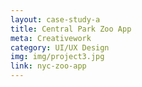 ```yaml
---
layout: case-study-a
title: Central Park Zoo App
meta: Creativework
category: UI/UX Design
img: img/project3.jpg
link: nyc-zoo-app
---
```

